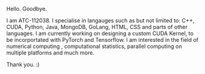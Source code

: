 Hello.
Goodbye.

I am ATC-112038. I specialise in langauges such as but not limited to: C++, CUDA, Python, Java, MongoDB, GoLang, HTML, CSS and parts of other languages. I am currently working on designing a custom CUDA Kernel, to be incorportated with PyTorch and Tensorflow. I am interested in the field of numerical computing , computational statistics, parallel computing on multiple platforms and much more. 

Thank you. :)

<!---
ATC-112038/ATC-112038 is a ✨ special ✨ repository because its `README.md` (this file) appears on your GitHub profile.
You cnk to take a look at your changes.
--->
